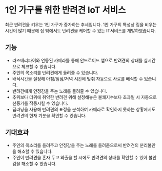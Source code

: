 # 1인 가구를 위한 반려견 IoT 서비스
최근 반려견을 키우는 1인 가구가 증가하는 추세입니다. 1인 가구의 특성상 집을 비우는 시간이 많기 때문에 집 밖에서도 반려견을 케어할 수 있는 IT서비스를 개발하였습니다.

## 기능
- 라즈베리파이와 연동된 카메라를 통해 안드로이드 앱으로 반려견의 상태를 실시간으로 체크할 수 있습니다.
- 주인의 목소리를 반려견에게 들려줄 수 있습니다.
- 배식시간을 설정해 아침/점심/저녁 시간에 맞춰 자동으로 사료를 배식할 수 있습니다.
- 반려견에게 안정감을 주는 노래를 들려줄 수 있습니다.
- 추위보다 더위에 취약한 반려견 위해 설정해놓은 불쾌지수보다 초과될 시 자동으로 선풍기를 작동시킬 수 있습니다.
- 딥러닝을 사용해 반려견의 표정을 분석하여 카메라로 확인하지 못하는 상황에서도 반려견의 현재 기분을 확인할 수 있습니다.

## 기대효과
- 주인의 목소리를 들려주고 안정감을 주는 노래를 들려줌으로써 반려견의 분리불안을 해소할 수 있습니다.
- 주인이 반려견을 혼자 두고 외출을 할 시에도 반려견의 상태를 확인할 수 있어 불안감을 해소할 수 있습니다.
